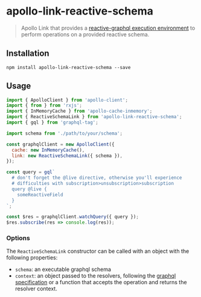 # apollo-link-reactive-schema
> Apollo Link that provides a [reactive-graphql execution environment](https://github.com/mesosphere/reactive-graphql) to perform operations on a provided reactive schema.

## Installation

`npm install apollo-link-reactive-schema --save`

## Usage

```js
import { ApolloClient } from 'apollo-client';
import { from } from 'rxjs';
import { InMemoryCache } from 'apollo-cache-inmemory';
import { ReactiveSchemaLink } from 'apollo-link-reactive-schema';
import { gql } from 'graphql-tag';

import schema from './path/to/your/schema';

const graphqlClient = new ApolloClient({
  cache: new InMemoryCache(),
  link: new ReactiveSchemaLink({ schema }),
});

const query = gql`
  # don't forget the @live directive, otherwise you'll experience
  # difficulties with subscription>unsubscription>subscription
  query @live {
    someReactiveField
  }
`;

const $res = graphqlClient.watchQuery({ query });
$res.subscribe(res => console.log(res));
```

### Options

The `ReactiveSchemaLink` constructor can be called with an object with the following properties:

* `schema`: an executable graphql schema
* `context`: an object passed to the resolvers, following the [graphql specification](http://graphql.org/learn/execution/#root-fields-resolvers) or a function that accepts the operation and returns the resolver context.
